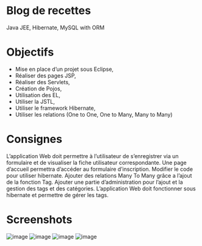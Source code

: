 # Blog de recettes
Java JEE, Hibernate, MySQL with ORM

# Objectifs
 - Mise en place d’un projet sous Eclipse,
 - Réaliser des pages JSP, 
 - Réaliser des Servlets, 
 - Création de Pojos, 
 - Utilisation des EL,
 - Utiliser la JSTL, 
 - Utiliser le framework Hibernate, 
 - Utiliser les relations (One to One, One to Many, Many to Many)

# Consignes
L’application Web doit permettre à l’utilisateur de s’enregistrer via un formulaire et de visualiser la fiche utilisateur correspondante. Une page d’accueil permettra d’accéder au formulaire d’inscription. Modifier le code pour utiliser hibernate. Ajouter des relations Many To Many grâce a l’ajout de la fonction Tag. Ajouter une partie d’administration pour l’ajout et la gestion des tags et des catégories. L’application Web doit fonctionner sous hibernate et permettre de gérer les tags.

# Screenshots
![image](https://github.com/handrianasolo/tp-blog-recettes/blob/master/screenshots/capture_ecran_accueil.PNG)
![image](https://github.com/handrianasolo/tp-blog-recettes/blob/master/screenshots/capture_ecran_inscription.PNG)
![image](https://github.com/handrianasolo/tp-blog-recettes/blob/master/screenshots/capture_ecran_connection_membre.PNG)
![image](https://github.com/handrianasolo/tp-blog-recettes/blob/master/screenshots/capture_ecran_page_membre_connecter.PNG)


